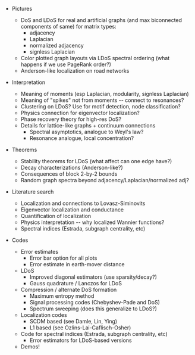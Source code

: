 
- Pictures
  - DoS and LDoS for real and artificial graphs
    (and max biconnected components of same)
    for matrix types:
    - adjacency
    - Laplacian
    - normalized adjacency
    - signless Laplacian
  - Color plotted graph layouts via LDoS spectral ordering
    (what happens if we use PageRank order?)
  - Anderson-like localization on road networks

- Interpretation
  - Meaning of moments (esp Laplacian, modularity, signless Laplacian)
  - Meaning of "spikes" not from moments -- connect to resonances?
  - Clustering on LDoS?  Use for motif detection, node classification?
  - Physics connection for eigenvector localization?
  - Phase recovery theory for high-res DoS?
  - Details for lattice-like graphs + continuum connections
    - Spectral asymptotics, analogue to Weyl's law?
    - Resonance analogue, local concentration?

- Theorems
  - Stability theorems for LDoS (what affect can one edge have?)
  - Decay characterizations (Anderson-like?)
  - Consequences of block 2-by-2 bounds
  - Random graph spectra beyond adjacency/Laplacian/normalized adj?

- Literature search
  - Localization and connections to Lovasz-Siminovits
  - Eigenvector localization and conductance
  - Quantification of localization
  - Physics interpretation -- why localized Wannier functions?
  - Spectral indices (Estrada, subgraph centrality, etc)

- Codes
  - Error estimates
    - Error bar option for all plots
    - Error estimate in earth-mover distance
  - LDoS
    - Improved diagonal estimators (use sparsity/decay?)
    - Gauss quadrature / Lanczos for LDoS
  - Compression / alternate DoS formation
    - Maximum entropy method
    - Signal processing codes (Chebyshev-Pade and DoS)
    - Spectrum sweeping (does this generalize to LDoS?)
  - Localization codes
    - SCDM based (see Damle, Lin, Ying)
    - L1 based (see Ozlins-Lai-Caflisch-Osher)
  - Code for spectral indices (Estrada, subgraph centrality, etc)
    - Error estimators for LDoS-based versions
  - Demos!
